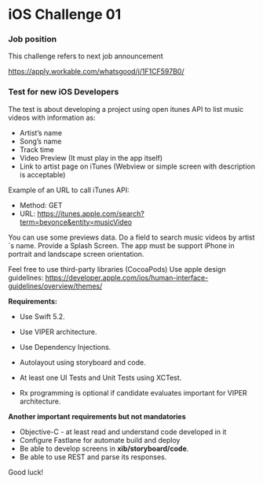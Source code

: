 # iOS Challenge 01

### Job position

This challenge refers to next job announcement

https://apply.workable.com/whatsgood/j/1F1CF597B0/

### Test for new iOS Developers

The test is about developing a project using open itunes API to list music videos with information as:

- Artist’s name
- Song’s name
- Track time
- Video Preview (It must play in the app itself)
- Link to artist page on iTunes (Webview or simple screen with description is acceptable)

Example of an URL to call iTunes API:
- Method: GET
- URL: https://itunes.apple.com/search?term=beyonce&entity=musicVideo

You can use some previews data.
Do a field to search music videos by artist´s name.
Provide a Splash Screen.
The app must be support iPhone in portrait and landscape screen orientation.

Feel free to use third-party libraries (CocoaPods)
Use apple design guidelines: https://developer.apple.com/ios/human-interface-guidelines/overview/themes/


**Requirements:**

* Use Swift 5.2.
* Use VIPER architecture.
* Use Dependency Injections.
* Autolayout using storyboard and code.
* At least one UI Tests and Unit Tests using XCTest.

* Rx programming is optional if candidate evaluates important for VIPER architecture. 


**Another important requirements but not mandatories**

* Objective-C - at least read and understand code developed in it
* Configure Fastlane for automate build and deploy
* Be able to develop screens in **xib/storyboard/code**.
* Be able to use REST and parse its responses.




Good luck!
